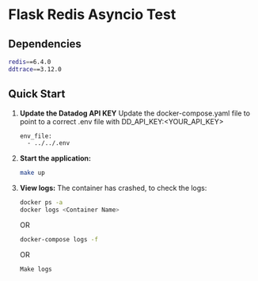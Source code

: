 # Flask Redis Asyncio Test

## Dependencies
```bash
redis==6.4.0
ddtrace==3.12.0
```
## Quick Start

1. **Update the Datadog API KEY**
   Update the docker-compose.yaml file to point to a correct .env file with DD_API_KEY:<YOUR_API_KEY>
   ```bash
   env_file:
     - ../../.env
   ```

2. **Start the application:**
   ```bash
   make up
   ```

3. **View logs:**
   The container has crashed, to check the logs:
   ```bash
   docker ps -a
   docker logs <Container Name>
   ```
   OR
   ```bash
   docker-compose logs -f
   ```
   OR
   ```bash
   Make logs
   ```
